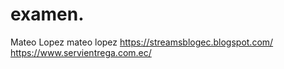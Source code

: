 # examen.
Mateo Lopez
mateo lopez
https://streamsblogec.blogspot.com/
https://www.servientrega.com.ec/
